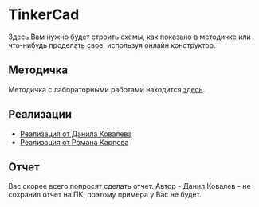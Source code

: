 # TinkerCad

Здесь Вам нужно будет строить схемы, как показано в методичке или что-нибудь проделать свое, используя онлайн конструктор.

## Методичка

Методичка с лабораторными работами находится [здесь](https://docs.google.com/document/d/1at5bh1wEDYZbjO0kOId2sLzqElozjm8I/edit).

## Реализации

- [Реализация от Данила Ковалева](https://www.tinkercad.com/users/9lrhnGDU1S9?type=circuits) 
- [Реализация от Романа Карпова](https://www.tinkercad.com/users/ao8pdOE1ziY?type=circuits)

## Отчет

Вас скорее всего попросят сделать отчет. Автор - Данил Ковалев - не сохранил отчет на ПК, поэтому примера у Вас не будет. 



